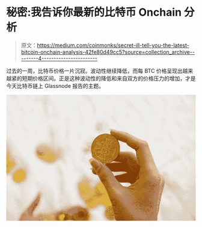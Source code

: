 # 秘密:我告诉你最新的比特币 Onchain 分析

> 原文：<https://medium.com/coinmonks/secret-ill-tell-you-the-latest-bitcoin-onchain-analysis-42fe80d49cc5?source=collection_archive---------4----------------------->

过去的一周，比特币价格一片沉寂。波动性继续降低，而每 BTC 价格呈现出越来越紧的短期价格区间。正是这种波动性的降低和来自双方的价格压力的增加，才是今天比特币链上 Glassnode 报告的主题。

![](img/6146d8b39901c0f5865ec8803a05e2f0.png)